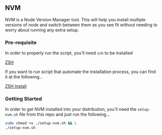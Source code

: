 ## NVM

NVM is a Node Version Manager tool. This will help you install multiple versions of node and switch between them as you see fit without needing to 
worry about running any extra setup.

### Pre-requisite

In order to properly run the script, you'll need `zsh` to be installed

[ZSH](https://en.wikipedia.org/wiki/Z_shell)

If you want to run script that automate the installation process, you can find it at the following...

[ZSH Install](./../zsh/README.md)

### Getting Started

In order to get NVM installed into your distribution, you'll need the `setup-nvm.sh` file from this repo and just run the following...

```bash
sudo chmod +x ./setup-nvm.sh && \
./setup-nvm.sh
```